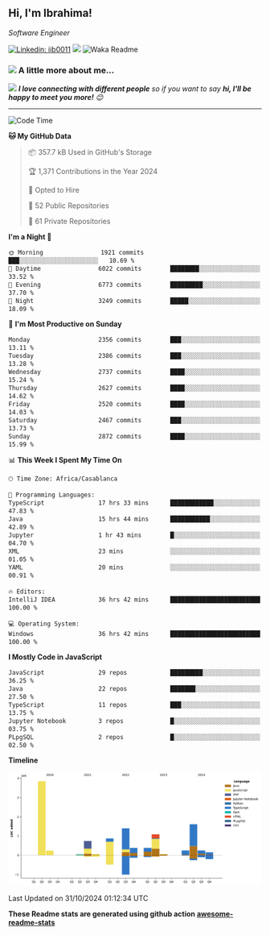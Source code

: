 <h2>Hi, I'm Ibrahima! </h2>
<p><em>Software Engineer 
</em></p>


[![Linkedin: iib0011](https://img.shields.io/badge/-iib0011-blue?style=flat-square&logo=Linkedin&logoColor=white&link=https://www.linkedin.com/in/iib0011/)](https://www.linkedin.com/in/iib0011/)
![](https://visitor-badge.glitch.me/badge?page_id=iib0011)
![Waka Readme](https://github.com/iib0011/iib0011/workflows/Waka%20Readme/badge.svg)


### <img src="https://media.giphy.com/media/VgCDAzcKvsR6OM0uWg/giphy.gif" width="50"> A little more about me...  


<img src="https://media.giphy.com/media/LnQjpWaON8nhr21vNW/giphy.gif" width="60"> <em><b>I love connecting with different people</b> so if you want to say <b>hi, I'll be happy to meet you more!</b> 😊</em>

---
<!--START_SECTION:waka-->
![Code Time](http://img.shields.io/badge/Code%20Time-3%2C924%20hrs%201%20min-blue)

**🐱 My GitHub Data** 

> 📦 357.7 kB Used in GitHub's Storage 
 > 
> 🏆 1,371 Contributions in the Year 2024
 > 
> 💼 Opted to Hire
 > 
> 📜 52 Public Repositories 
 > 
> 🔑 61 Private Repositories 
 > 
**I'm a Night 🦉** 

```text
🌞 Morning                1921 commits        ███░░░░░░░░░░░░░░░░░░░░░░   10.69 % 
🌆 Daytime                6022 commits        ████████░░░░░░░░░░░░░░░░░   33.52 % 
🌃 Evening                6773 commits        █████████░░░░░░░░░░░░░░░░   37.70 % 
🌙 Night                  3249 commits        █████░░░░░░░░░░░░░░░░░░░░   18.09 % 
```
📅 **I'm Most Productive on Sunday** 

```text
Monday                   2356 commits        ███░░░░░░░░░░░░░░░░░░░░░░   13.11 % 
Tuesday                  2386 commits        ███░░░░░░░░░░░░░░░░░░░░░░   13.28 % 
Wednesday                2737 commits        ████░░░░░░░░░░░░░░░░░░░░░   15.24 % 
Thursday                 2627 commits        ████░░░░░░░░░░░░░░░░░░░░░   14.62 % 
Friday                   2520 commits        ████░░░░░░░░░░░░░░░░░░░░░   14.03 % 
Saturday                 2467 commits        ███░░░░░░░░░░░░░░░░░░░░░░   13.73 % 
Sunday                   2872 commits        ████░░░░░░░░░░░░░░░░░░░░░   15.99 % 
```


📊 **This Week I Spent My Time On** 

```text
🕑︎ Time Zone: Africa/Casablanca

💬 Programming Languages: 
TypeScript               17 hrs 33 mins      ████████████░░░░░░░░░░░░░   47.83 % 
Java                     15 hrs 44 mins      ███████████░░░░░░░░░░░░░░   42.89 % 
Jupyter                  1 hr 43 mins        █░░░░░░░░░░░░░░░░░░░░░░░░   04.70 % 
XML                      23 mins             ░░░░░░░░░░░░░░░░░░░░░░░░░   01.05 % 
YAML                     20 mins             ░░░░░░░░░░░░░░░░░░░░░░░░░   00.91 % 

🔥 Editors: 
IntelliJ IDEA            36 hrs 42 mins      █████████████████████████   100.00 % 

💻 Operating System: 
Windows                  36 hrs 42 mins      █████████████████████████   100.00 % 
```

**I Mostly Code in JavaScript** 

```text
JavaScript               29 repos            █████████░░░░░░░░░░░░░░░░   36.25 % 
Java                     22 repos            ███████░░░░░░░░░░░░░░░░░░   27.50 % 
TypeScript               11 repos            ███░░░░░░░░░░░░░░░░░░░░░░   13.75 % 
Jupyter Notebook         3 repos             █░░░░░░░░░░░░░░░░░░░░░░░░   03.75 % 
PLpgSQL                  2 repos             █░░░░░░░░░░░░░░░░░░░░░░░░   02.50 % 
```



**Timeline**

![Lines of Code chart](https://raw.githubusercontent.com/iib0011/iib0011/master/assets/bar_graph.png)


 Last Updated on 31/10/2024 01:12:34 UTC
<!--END_SECTION:waka-->

**These Readme stats are generated using github action [awesome-readme-stats](https://github.com/iib0011/waka-readme-stats)**

